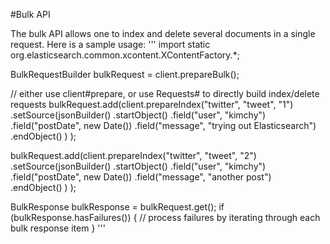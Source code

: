 #Bulk API

The bulk API allows one to index and delete several documents in a single request. Here is a sample usage:
'''
import static org.elasticsearch.common.xcontent.XContentFactory.*;

BulkRequestBuilder bulkRequest = client.prepareBulk();

// either use client#prepare, or use Requests# to directly build index/delete requests
bulkRequest.add(client.prepareIndex("twitter", "tweet", "1")
        .setSource(jsonBuilder()
                    .startObject()
                        .field("user", "kimchy")
                        .field("postDate", new Date())
                        .field("message", "trying out Elasticsearch")
                    .endObject()
                  )
        );

bulkRequest.add(client.prepareIndex("twitter", "tweet", "2")
        .setSource(jsonBuilder()
                    .startObject()
                        .field("user", "kimchy")
                        .field("postDate", new Date())
                        .field("message", "another post")
                    .endObject()
                  )
        );

BulkResponse bulkResponse = bulkRequest.get();
if (bulkResponse.hasFailures()) {
    // process failures by iterating through each bulk response item
}
'''
